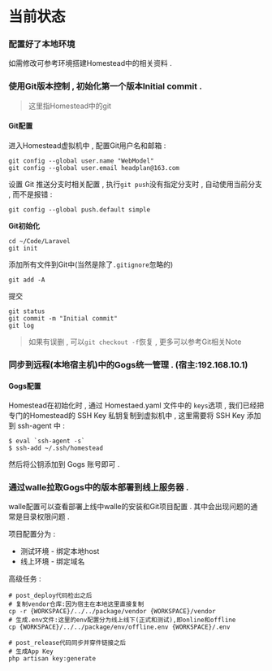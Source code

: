# 当前状态

### 配置好了本地环境

如需修改可参考环境搭建Homestead中的相关资料 .

### 使用Git版本控制 , 初始化第一个版本Initial commit .

> 这里指Homestead中的git

#### **Git配置**

进入Homestead虚拟机中 , 配置Git用户名和邮箱 :

```
git config --global user.name "WebModel"
git config --global user.email headplan@163.com
```

设置 Git 推送分支时相关配置 , 执行`git push`没有指定分支时 , 自动使用当前分支 , 而不是报错 :

```
git config --global push.default simple
```

**Git初始化**

```
cd ~/Code/Laravel
git init
```

添加所有文件到Git中\(当然是除了`.gitignore`忽略的\)

```
git add -A
```

提交

```
git status
git commit -m "Initial commit"
git log
```

> 如果有误删 , 可以`git checkout -f`恢复 , 更多可以参考Git相关Note

### 同步到远程\(本地宿主机\)中的Gogs统一管理 . \(宿主:192.168.10.1\)

#### Gogs配置

Homestead在初始化时 , 通过 Homestaed.yaml 文件中的 `keys`选项 , 我们已经把专门的Homestead的 SSH Key 私钥复制到虚拟机中 , 这里需要将 SSH Key 添加到 ssh-agent 中 :

    $ eval `ssh-agent -s`
    $ ssh-add ~/.ssh/homestead

然后将公钥添加到 Gogs 账号即可 .

### 通过walle拉取Gogs中的版本部署到线上服务器 .

walle配置可以查看部署上线中walle的安装和Git项目配置 . 其中会出现问题的通常是目录权限问题 .

项目配置分为 :

* 测试环境 - 绑定本地host
* 线上环境 - 绑定域名

高级任务 :

```
# post_deploy代码检出之后
# 复制vendor仓库:因为宿主在本地这里直接复制
cp -r {WORKSPACE}/../../package/vendor {WORKSPACE}/vendor
# 生成.env文件:这里的env配置分为线上线下(正式和测试),即online和offline
cp {WORKSPACE}/../../package/env/offline.env {WORKSPACE}/.env

# post_release代码同步并穿件链接之后
# 生成App Key
php artisan key:generate
```



